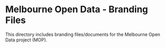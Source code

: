# Melbourne Open Data - Branding Files
This directory includes branding files/documents for the Melbourne Open Data project (MOP).
